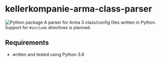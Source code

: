 # kellerkompanie-arma-class-parser
![Python package](https://github.com/kellerkompanie/kellerkompanie-arma-class-parser/workflows/Python%20package/badge.svg)
A parser for Arma 3 class/config files written in Python. Support for `#include` directives is planned.

## Requirements
* written and tested using Python 3.8
